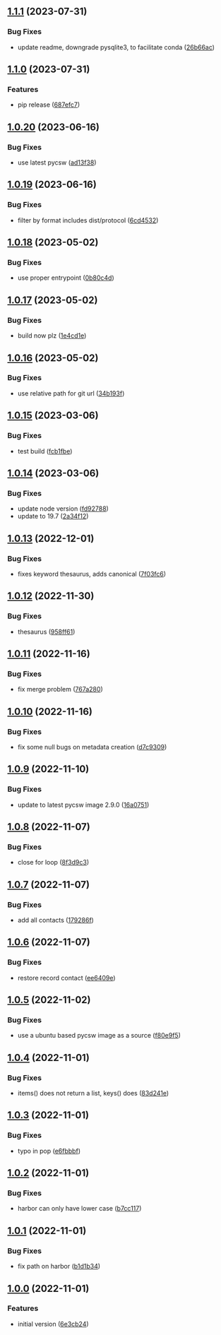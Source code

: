 ## [1.1.1](https://git.wur.nl/isric/ict/pygeodatacrawler/compare/1.1.0...1.1.1) (2023-07-31)


### Bug Fixes

* update readme, downgrade pysqlite3, to facilitate conda ([26b66ac](https://git.wur.nl/isric/ict/pygeodatacrawler/commit/26b66ac678672080b7529cb9be80477a04c793a4))

## [1.1.0](https://git.wur.nl/isric/ict/pygeodatacrawler/compare/1.0.20...1.1.0) (2023-07-31)


### Features

* pip release ([687efc7](https://git.wur.nl/isric/ict/pygeodatacrawler/commit/687efc781b34a60d7e8f6751878ec6b7d1499303))

## [1.0.20](https://git.wur.nl/isric/ict/pygeodatacrawler/compare/1.0.19...1.0.20) (2023-06-16)


### Bug Fixes

* use latest pycsw ([ad13f38](https://git.wur.nl/isric/ict/pygeodatacrawler/commit/ad13f38294bbcd63f875954f00cb4c4e124cc899))

## [1.0.19](https://git.wur.nl/isric/ict/pygeodatacrawler/compare/1.0.18...1.0.19) (2023-06-16)


### Bug Fixes

* filter by format includes dist/protocol ([6cd4532](https://git.wur.nl/isric/ict/pygeodatacrawler/commit/6cd4532a0b3f5cbf64e74345a78b344bf215e4fa))

## [1.0.18](https://git.wur.nl/isric/ict/pygeodatacrawler/compare/1.0.17...1.0.18) (2023-05-02)


### Bug Fixes

* use proper entrypoint ([0b80c4d](https://git.wur.nl/isric/ict/pygeodatacrawler/commit/0b80c4d0cb5ce1df90636b413a4da03bb1e10def))

## [1.0.17](https://git.wur.nl/isric/ict/pygeodatacrawler/compare/1.0.16...1.0.17) (2023-05-02)


### Bug Fixes

* build now plz ([1e4cd1e](https://git.wur.nl/isric/ict/pygeodatacrawler/commit/1e4cd1ea5ad2980c58ab5cade732a8c0aebff65a))

## [1.0.16](https://git.wur.nl/isric/ict/pygeodatacrawler/compare/1.0.15...1.0.16) (2023-05-02)


### Bug Fixes

* use relative path for git url ([34b193f](https://git.wur.nl/isric/ict/pygeodatacrawler/commit/34b193fc9e89be18ddb132d6840107deac05480b))

## [1.0.15](https://git.wur.nl/isric/ict/pygeodatacrawler/compare/1.0.14...1.0.15) (2023-03-06)


### Bug Fixes

* test build ([fcb1fbe](https://git.wur.nl/isric/ict/pygeodatacrawler/commit/fcb1fbed6dc4ecc8b182350b80357e938a2fc107))

## [1.0.14](https://git.wur.nl/isric/ict/pygeodatacrawler/compare/1.0.13...1.0.14) (2023-03-06)


### Bug Fixes

* update node version ([fd92788](https://git.wur.nl/isric/ict/pygeodatacrawler/commit/fd92788259558d569fa170a1f05e6e8dcb34fedf))
* update to 19.7 ([2a34f12](https://git.wur.nl/isric/ict/pygeodatacrawler/commit/2a34f12f3f5cc3a500d9274562391cab9b3ca2b6))

## [1.0.13](https://git.wur.nl/isric/ict/pygeodatacrawler/compare/1.0.12...1.0.13) (2022-12-01)


### Bug Fixes

* fixes keyword thesaurus, adds canonical ([7f03fc6](https://git.wur.nl/isric/ict/pygeodatacrawler/commit/7f03fc69ec553eaf853ca8cc7efcd0d49fd20a0f))

## [1.0.12](https://git.wur.nl/isric/ict/pygeodatacrawler/compare/1.0.11...1.0.12) (2022-11-30)


### Bug Fixes

* thesaurus ([958ff61](https://git.wur.nl/isric/ict/pygeodatacrawler/commit/958ff61baa49fa4260dbe277e7595587e2d7747a))

## [1.0.11](https://git.wur.nl/isric/ict/pygeodatacrawler/compare/1.0.10...1.0.11) (2022-11-16)


### Bug Fixes

* fix merge problem ([767a280](https://git.wur.nl/isric/ict/pygeodatacrawler/commit/767a2807d1adf587c970a81aabb901a3da2f7e42))

## [1.0.10](https://git.wur.nl/isric/ict/pygeodatacrawler/compare/1.0.9...1.0.10) (2022-11-16)


### Bug Fixes

* fix some null bugs on metadata creation ([d7c9309](https://git.wur.nl/isric/ict/pygeodatacrawler/commit/d7c9309007ee96b37317a6735aa6563941b38148))

## [1.0.9](https://git.wur.nl/isric/ict/pygeodatacrawler/compare/1.0.8...1.0.9) (2022-11-10)


### Bug Fixes

* update to latest pycsw image 2.9.0 ([16a0751](https://git.wur.nl/isric/ict/pygeodatacrawler/commit/16a0751cf29f1307a3226a844b0a2089dcf8e65f))

## [1.0.8](https://git.wur.nl/isric/ict/pygeodatacrawler/compare/1.0.7...1.0.8) (2022-11-07)


### Bug Fixes

* close for loop ([8f3d9c3](https://git.wur.nl/isric/ict/pygeodatacrawler/commit/8f3d9c3e09b44da8e988f72fd3f76183ac747063))

## [1.0.7](https://git.wur.nl/isric/ict/pygeodatacrawler/compare/1.0.6...1.0.7) (2022-11-07)


### Bug Fixes

* add all contacts ([179286f](https://git.wur.nl/isric/ict/pygeodatacrawler/commit/179286f38722c11c3ed3de919f6a196185ed1259))

## [1.0.6](https://git.wur.nl/isric/ict/pygeodatacrawler/compare/1.0.5...1.0.6) (2022-11-07)


### Bug Fixes

* restore record contact ([ee6409e](https://git.wur.nl/isric/ict/pygeodatacrawler/commit/ee6409e67fed9b635cfb8cdc4244d2f78e1af208))

## [1.0.5](https://git.wur.nl/isric/ict/pygeodatacrawler/compare/1.0.4...1.0.5) (2022-11-02)


### Bug Fixes

* use a ubuntu based pycsw image as a source ([f80e9f5](https://git.wur.nl/isric/ict/pygeodatacrawler/commit/f80e9f55b26d650d5710cd14efa67b1593063985))

## [1.0.4](https://git.wur.nl/isric/ict/pygeodatacrawler/compare/1.0.3...1.0.4) (2022-11-01)


### Bug Fixes

* items() does not return a list, keys() does ([83d241e](https://git.wur.nl/isric/ict/pygeodatacrawler/commit/83d241e902a5a54966377ddcc5b66896d329c607))

## [1.0.3](https://git.wur.nl/isric/ict/pygeodatacrawler/compare/1.0.2...1.0.3) (2022-11-01)


### Bug Fixes

* typo in pop ([e6fbbbf](https://git.wur.nl/isric/ict/pygeodatacrawler/commit/e6fbbbf0622be7a874b82ce52571c7f55cdf4fb5))

## [1.0.2](https://git.wur.nl/isric/ict/pygeodatacrawler/compare/1.0.1...1.0.2) (2022-11-01)


### Bug Fixes

* harbor can only have lower case ([b7cc117](https://git.wur.nl/isric/ict/pygeodatacrawler/commit/b7cc1172c14cec77946a03a4093bf1a3f058911e))

## [1.0.1](https://git.wur.nl/isric/ict/pygeodatacrawler/compare/1.0.0...1.0.1) (2022-11-01)


### Bug Fixes

* fix path on harbor ([b1d1b34](https://git.wur.nl/isric/ict/pygeodatacrawler/commit/b1d1b3498d228774b56884d52f1a30d4d3fc9365))

## [1.0.0](https://git.wur.nl/isric/ict/pygeodatacrawler/compare/...1.0.0) (2022-11-01)


### Features

* initial version ([6e3cb24](https://git.wur.nl/isric/ict/pygeodatacrawler/commit/6e3cb24aa77cfd0f54af484bcf227feeb3ecbaea))
